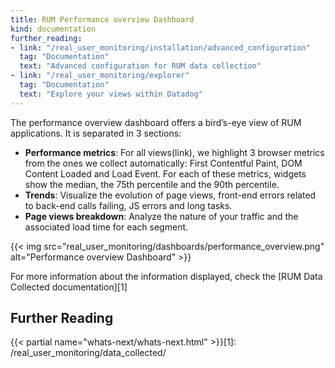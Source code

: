 ```yaml
---
title: RUM Performance overview Dashboard
kind: documentation
further_reading:
- link: "/real_user_monitoring/installation/advanced_configuration"
  tag: "Documentation"
  text: "Advanced configuration for RUM data collection"
- link: "/real_user_monitoring/explorer"
  tag: "Documentation"
  text: "Explore your views within Datadog"
---
```


The performance overview dashboard offers a bird’s-eye view of RUM applications. It is separated in 3 sections:

- **Performance metrics**:
    For all views(link), we highlight 3 browser metrics from the ones we collect automatically: First Contentful Paint, DOM Content Loaded and Load Event. For each of these metrics, widgets show the median, the 75th percentile and the 90th percentile.
- **Trends**:
    Visualize the evolution of page views, front-end errors related to back-end calls failing, JS errors and long tasks.
- **Page views breakdown**:
    Analyze the nature of your traffic and the associated load time for each segment.

{{< img src="real_user_monitoring/dashboards/performance_overview.png" alt="Performance overview Dashboard" >}}

For more information about the information displayed, check the [RUM Data Collected documentation][1]

## Further Reading

{{< partial name="whats-next/whats-next.html" >}}[1]: /real_user_monitoring/data_collected/
